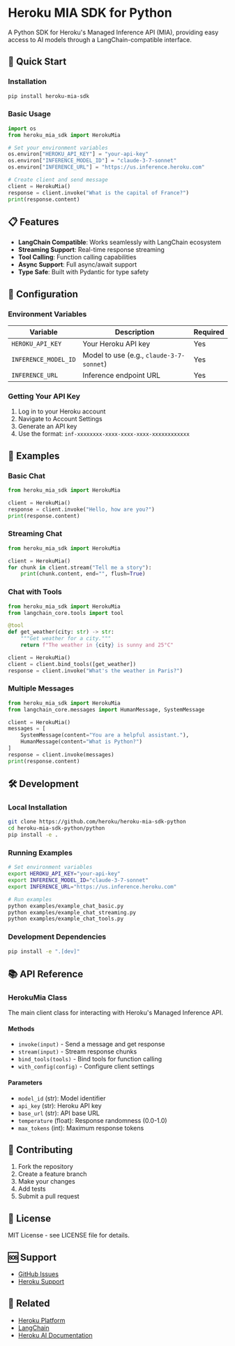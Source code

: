 # Heroku MIA SDK for Python

A Python SDK for Heroku's Managed Inference API (MIA), providing easy access to AI models through a LangChain-compatible interface.

## 🚀 Quick Start

### Installation

```bash
pip install heroku-mia-sdk
```

### Basic Usage

```python
import os
from heroku_mia_sdk import HerokuMia

# Set your environment variables
os.environ["HEROKU_API_KEY"] = "your-api-key"
os.environ["INFERENCE_MODEL_ID"] = "claude-3-7-sonnet"
os.environ["INFERENCE_URL"] = "https://us.inference.heroku.com"

# Create client and send message
client = HerokuMia()
response = client.invoke("What is the capital of France?")
print(response.content)
```

## 📋 Features

- **LangChain Compatible**: Works seamlessly with LangChain ecosystem
- **Streaming Support**: Real-time response streaming
- **Tool Calling**: Function calling capabilities
- **Async Support**: Full async/await support
- **Type Safe**: Built with Pydantic for type safety

## 🔧 Configuration

### Environment Variables

| Variable | Description | Required |
|----------|-------------|----------|
| `HEROKU_API_KEY` | Your Heroku API key | Yes |
| `INFERENCE_MODEL_ID` | Model to use (e.g., `claude-3-7-sonnet`) | Yes |
| `INFERENCE_URL` | Inference endpoint URL | Yes |

### Getting Your API Key

1. Log in to your Heroku account
2. Navigate to Account Settings
3. Generate an API key
4. Use the format: `inf-xxxxxxxx-xxxx-xxxx-xxxx-xxxxxxxxxxxx`

## 📖 Examples

### Basic Chat

```python
from heroku_mia_sdk import HerokuMia

client = HerokuMia()
response = client.invoke("Hello, how are you?")
print(response.content)
```

### Streaming Chat

```python
from heroku_mia_sdk import HerokuMia

client = HerokuMia()
for chunk in client.stream("Tell me a story"):
    print(chunk.content, end="", flush=True)
```

### Chat with Tools

```python
from heroku_mia_sdk import HerokuMia
from langchain_core.tools import tool

@tool
def get_weather(city: str) -> str:
    """Get weather for a city."""
    return f"The weather in {city} is sunny and 25°C"

client = HerokuMia()
client = client.bind_tools([get_weather])
response = client.invoke("What's the weather in Paris?")
```

### Multiple Messages

```python
from heroku_mia_sdk import HerokuMia
from langchain_core.messages import HumanMessage, SystemMessage

client = HerokuMia()
messages = [
    SystemMessage(content="You are a helpful assistant."),
    HumanMessage(content="What is Python?")
]
response = client.invoke(messages)
print(response.content)
```

## 🛠️ Development

### Local Installation

```bash
git clone https://github.com/heroku/heroku-mia-sdk-python
cd heroku-mia-sdk-python/python
pip install -e .
```

### Running Examples

```bash
# Set environment variables
export HEROKU_API_KEY="your-api-key"
export INFERENCE_MODEL_ID="claude-3-7-sonnet"
export INFERENCE_URL="https://us.inference.heroku.com"

# Run examples
python examples/example_chat_basic.py
python examples/example_chat_streaming.py
python examples/example_chat_tools.py
```

### Development Dependencies

```bash
pip install -e ".[dev]"
```

## 📚 API Reference

### HerokuMia Class

The main client class for interacting with Heroku's Managed Inference API.

#### Methods

- `invoke(input)` - Send a message and get response
- `stream(input)` - Stream response chunks
- `bind_tools(tools)` - Bind tools for function calling
- `with_config(config)` - Configure client settings

#### Parameters

- `model_id` (str): Model identifier
- `api_key` (str): Heroku API key  
- `base_url` (str): API base URL
- `temperature` (float): Response randomness (0.0-1.0)
- `max_tokens` (int): Maximum response tokens

## 🤝 Contributing

1. Fork the repository
2. Create a feature branch
3. Make your changes
4. Add tests
5. Submit a pull request

## 📄 License

MIT License - see LICENSE file for details.

## 🆘 Support

- [GitHub Issues](https://github.com/heroku/heroku-mia-sdk-python/issues)
- [Heroku Support](https://help.heroku.com/)

## 🔗 Related

- [Heroku Platform](https://heroku.com)
- [LangChain](https://langchain.com)
- [Heroku AI Documentation](https://devcenter.heroku.com/categories/ai)

